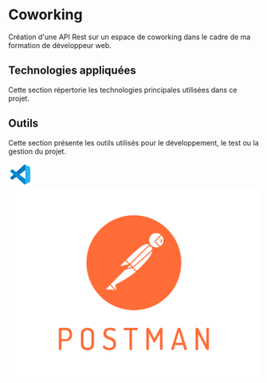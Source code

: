 # Coworking

Création d'une API Rest sur un espace de coworking dans le cadre de ma formation de développeur web.

## Technologies appliquées

Cette section répertorie les technologies principales utilisées dans ce projet.

## Outils

Cette section présente les outils utilisés pour le développement, le test ou la gestion du projet.

![Logo de VS Code](./assets/img/vscode_logo.png)
![Logo de Postman](./assets/img/Postman%20API%20Platform.png)